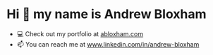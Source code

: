 # Hi 👋 my name is Andrew Bloxham
<!--
**ablox77/ablox77** is a ✨ _special_ ✨ repository because its `README.md` (this file) appears on your GitHub profile.

Here are some ideas to get you started:-->

- 💻 Check out my portfolio at <a href="https://abloxham.com" target="_blank">abloxham.com</a>
- 📫 You can reach me at <a href="www.linkedin.com/in/andrew-bloxham" target="_blank">www.linkedin.com/in/andrew-bloxham</a>
